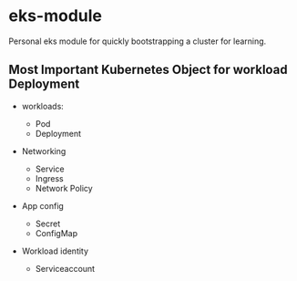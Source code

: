 # eks-module
Personal eks module for quickly bootstrapping a cluster for learning.


## Most Important Kubernetes Object for workload Deployment
- workloads:
  - Pod
  - Deployment

- Networking
  - Service
  - Ingress
  - Network Policy

- App config
  - Secret
  - ConfigMap

- Workload identity
  - Serviceaccount
